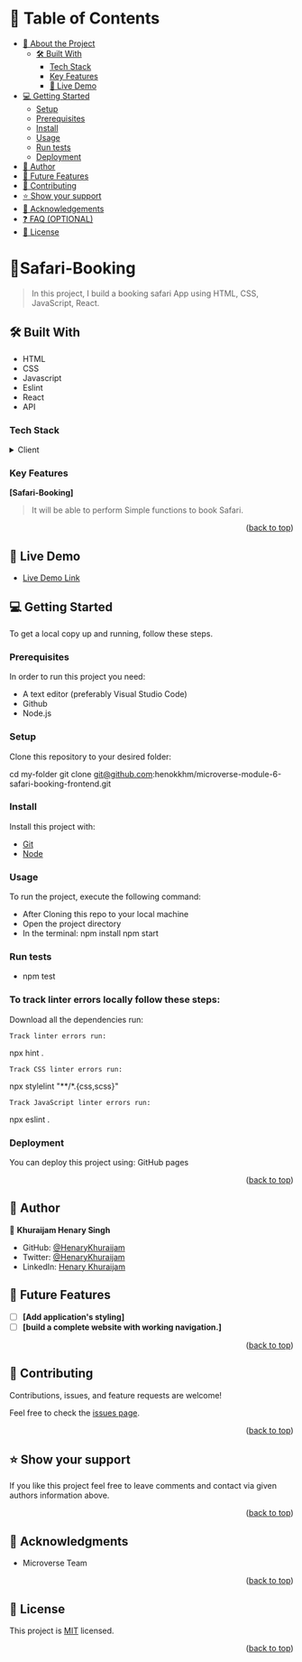 <!-- TABLE OF CONTENTS -->

# 📗 Table of Contents

- [📖 About the Project](#about-project)
  - [🛠 Built With](#built-with)
    - [Tech Stack](#tech-stack)
    - [Key Features](#key-features)
    - [🚀 Live Demo](#live-demo)
- [💻 Getting Started](#getting-started)
  - [Setup](#setup)
  - [Prerequisites](#prerequisites)
  - [Install](#install)
  - [Usage](#usage)
  - [Run tests](#run-tests)
  - [Deployment](#Deployment)
- [👥 Author](#author)
- [🔭 Future Features](#future-features)
- [🤝 Contributing](#contributing)
- [⭐️ Show your support](#support)
- [🙏 Acknowledgements](#acknowledgements)
- [❓ FAQ (OPTIONAL)](#faq)
- [📝 License](#license)

<!-- PROJECT DESCRIPTION -->

# 📖Safari-Booking <a name="about-project"></a>

> In this project, I build a booking safari App using HTML, CSS, JavaScript, React.

## 🛠 Built With <a name="built-with">
- HTML
- CSS
- Javascript
- Eslint
- React
- API
</a>

### Tech Stack <a name="tech-stack"></a>

<details>
  <summary>Client</summary>
  <ul>
    <li>Html</li>
    <li>Css </li>
    <li>Javascript </li>
    <li> React </li>
     </ul>
</details>

<!-- Features -->

### Key Features <a name="key-features"></a>

  **[Safari-Booking]**
  > It will be able to perform Simple functions to book Safari.

<p align="right">(<a href="#readme-top">back to top</a>)</p>

## 🚀 Live Demo <a name="live-demo"></a>


- [Live Demo Link](#)

## 💻 Getting Started <a name="getting-started"></a>

To get a local copy up and running, follow these steps.

### Prerequisites

In order to run this project you need:

- A text editor (preferably Visual Studio Code)
- Github
- Node.js

### Setup

Clone this repository to your desired folder:

cd my-folder git clone git@github.com:henokkhm/microverse-module-6-safari-booking-frontend.git

### Install

Install this project with:

  -  [Git](https://git-scm.com/downloads)
  -  [Node](https://nodejs.org/en/download/)

### Usage

To run the project, execute the following command:
- After Cloning this repo to your local machine
- Open the project directory
- In the terminal:
  npm install
  npm start

### Run tests

- npm test

### To track linter errors locally follow these steps:  

Download all the dependencies run:
```
Track linter errors run:
```
npx hint .
```
Track CSS linter errors run:
```
npx stylelint "**/*.{css,scss}"
```
Track JavaScript linter errors run:
```
npx eslint .

### Deployment

You can deploy this project using:
GitHub pages

<p align="right">(<a href="#readme-top">back to top</a>)</p>

<!-- AUTHOR -->

## 👥 Author <a name="author"></a>

👤 **Khuraijam Henary Singh**

- GitHub: [@HenaryKhuraijam](https://github.com/HenaryKhuraijam)
- Twitter: [@HenaryKhuraijam](https://twitter.com/HenaryKhuraijam)
- LinkedIn: [Henary Khuraijam](https://www.linkedin.com/in/henary-khuraijam-50487317a)


<!-- FUTURE FEATURES -->

## 🔭 Future Features <a name="future-features"></a>

- [ ] **[Add application's styling]**
- [ ] **[build a complete website with working navigation.]**

<p align="right">(<a href="#readme-top">back to top</a>)</p>

## 🤝 Contributing <a name="contributing"></a>

Contributions, issues, and feature requests are welcome!

Feel free to check the [issues page](../../issues/).

<p align="right">(<a href="#readme-top">back to top</a>)</p>

## ⭐️ Show your support <a name="support"></a>

If you like this project feel free to leave comments and contact via given authors information above.

<p align="right">(<a href="#readme-top">back to top</a>)</p>

## 🙏 Acknowledgments <a name="acknowledgements"></a>

- Microverse Team

<p align="right">(<a href="#readme-top">back to top</a>)</p>

## 📝 License <a name="license"></a>

This project is [MIT](./LICENSE) licensed.

<p align="right">(<a href="#readme-top">back to top</a>)</p>